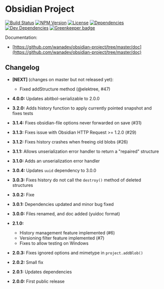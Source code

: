 # Obsidian Project

[![Build Status](https://travis-ci.org/wanadev/obsidian-project.svg?branch=master)](https://travis-ci.org/wanadev/obsidian-project)
[![NPM Version](http://img.shields.io/npm/v/obsidian-project.svg?style=flat)](https://www.npmjs.com/package/obsidian-project)
[![License](http://img.shields.io/npm/l/obsidian-project.svg?style=flat)](https://github.com/wanadev/obsidian-project/blob/master/LICENSE)
[![Dependencies](https://img.shields.io/david/wanadev/obsidian-project.svg?maxAge=2592000)]()
[![Dev Dependencies](https://img.shields.io/david/dev/wanadev/obsidian-project.svg?maxAge=2592000)]()
[![Greenkeeper badge](https://badges.greenkeeper.io/wanadev/obsidian-project.svg)](https://greenkeeper.io/)


Documentation:

* [https://github.com/wanadev/obsidian-project/tree/master/doc](https://github.com/wanadev/obsidian-project/tree/master/doc)


## Changelog

* **[NEXT]** (changes on master but not released yet):

  * Fixed addStructure method (@elektree, #47)

* **4.0.0:** Updates abitbol-serializable to 2.0.0
* **3.2.0:** Adds history function to apply currently pointed snapshot and fixes tests
* **3.1.4:** Fixes obsidian-file options never forwarded on save (#31)
* **3.1.3:** Fixes issue with Obsidian HTTP Request >= 1.2.0 (#29)
* **3.1.2:** Fixes history crashes when freeing old blobs (#26)
* **3.1.1:** Allows unserialization error handler to return a "repaired" structure
* **3.1.0:** Adds an unserialization error handler
* **3.0.4:** Updates `uuid` dependency to 3.0.0
* **3.0.3:** Fixes history do not call the `destroy()` method of deleted structures
* **3.0.2:** Fixe
* **3.0.1:** Dependencies updated and minor bug fixed
* **3.0.0:** Files renamed, and doc added (yuidoc format)
* **2.1.0:**
  * History management feature implemented (#6)
  * Versioning filter feature implemented (#7)
  * Fixes to allow testing on Windows
* **2.0.3:** Fixes ignored options and mimetype in `project.addBlob()`
* **2.0.2:** Small fix
* **2.0.1:** Updates dependencies
* **2.0.0:** First public release
